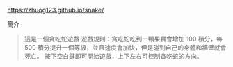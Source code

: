 https://zhuog123.github.io/snake/
>
簡介
> 這是一個貪吃蛇遊戲
> 遊戲規則：貪吃蛇吃到一顆果實會增加 100 積分，每 500 積分提升一個等級，並且速度會加快，但是碰到自己的身體和牆壁就會死亡。
> 按下空白鍵即可開始遊戲，上下左右可控制貪吃蛇的方向。
